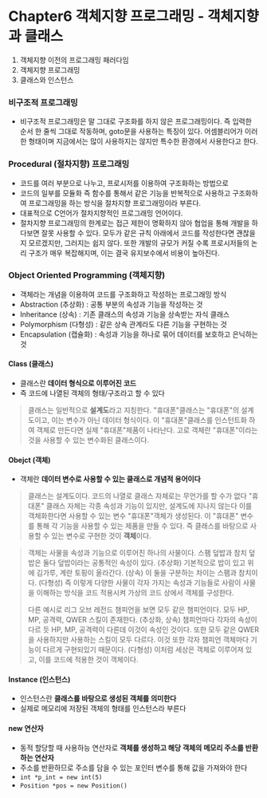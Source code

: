 # Chapter6 객체지향 프로그래밍 - 객체지향과 클래스
1. 객체지향 이전의 프로그래밍 패러다임
2. 객체지향 프로그래밍
3. 클래스와 인스턴스

### 비구조적 프로그래밍
- 비구조적 프로그래밍은 말 그대로 구조화를 하지 않은 프로그래밍이다. 즉 입력한 순서 한 줄씩 그대로 작동하며, goto문을 사용하는 특징이 있다. 어셈블리어가 이러한 형태이며 지금에서는 많이 사용하지는 않지만 특수한 환경에서 사용한다고 한다.

### Procedural (절차지향) 프로그래밍
- 코드를 여러 부분으로 나누고, 프로시저를 이용하여 구조화하는 방법으로 
- 코드의 일부를 모듈화 즉 함수를 통해서 같은 기능을 반복적으로 사용하고 구조화하여 프로그래밍을 하는 방식을 절차지향 프로그래밍이라 부른다.
- 대표적으로 C언어가 절차지향적인 프로그래밍 언어이다.
- 절차지향 프로그래밍의 한계로는 접근 제한이 명확하지 않아 협업을 통해 개발을 하다보면 잘못 사용할 수 있다. 모두가 같은 규칙 아래에서 코드를 작성한다면 괜찮을 지 모르겠지만, 그러지는 쉽지 않다. 또한 개발의 규모가 커질 수록 프로시저들의 논리 구조가 매우 복잡해지며, 이는 결국 유지보수에서 비용이 높아진다.


### Object Oriented Programming (객체지향)
- 객체라는 개념을 이용하여 코드를 구조화하고 작성하는 프로그래밍 방식
- Abstraction (추상화) : 공통 부분의 속성과 기능을 작성하는 것
- Inheritance (상속) : 기존 클래스의 속성과 기능을 상속받는 자식 클래스
- Polymorphism (다형성) : 같은 상속 관계라도 다른 기능을 구현하는 것
- Encapsulation (캡슐화) : 속성과 기능을 하나로 묶어 데이터를 보호하고 은닉하는 것

#### Class (클래스)
- 클래스란 **데이터 형식으로 이루어진 코드**
- 즉 코드에 나열된 객체의 형태/구조라고 할 수 있다
>클래스는 일반적으로 **설계도**라고 지칭한다.
>"휴대폰"클래스는 "휴대폰"의 설계도이고, 이는 변수가 아닌 데이터 형식이다.
>이 "휴대폰"클래스를 인스턴트화 하여 객체로 만든다면 실제 "휴대폰"제품이 나타난다.
>고로 객체란 "휴대폰"이라는 것을 사용할 수 있는 변수화된 클래스이다.


#### Obejct (객체)
- 객체란 **데이터 변수로 사용할 수 있는 클래스로 개념적 용어이다**
>클래스는 설계도이다. 코드의 나열로 클래스 자체로는 무언가를 할 수가 없다
>"휴대폰" 클래스 자체는 각종 속성과 기능이 있지만, 설계도에 지나지 않는다
>이를 객체화한다면 사용할 수 있는 변수 "휴대폰"객체가 생성된다.
>이 "휴대폰" 변수를 통해 각 기능을 사용할 수 있는 제품을 만들 수 있다.
>즉 클래스를 바탕으로 사용할 수 있는 변수로 구현한 것이 **객체**이다.

>객체는 사물을 속성과 기능으로 이루어진 하나의 사물이다. 
>스팸 덮밥과 참치 덮밥은 둘다 덮밥이라는 공통적인 속성이 있다. (추상화)
>기본적으로 밥이 있고 위에 김가루, 계란 토핑이 올라간다. (상속)
>이 둘을 구분하는 차이는 스팸과 참치이다. (다형성)
>즉 이렇게 다양한 사물이 각자 가지는 속성과 기능들로 사람이 사물을 이해하는 방식을 코드 적용시켜 가상의 코드 상에서 객체를 구성한다.
>
>다른 예시로 리그 오브 레전드 챔피언을 보면 모두 같은 챔피언이다.
>모두 HP, MP, 공격력, QWER 스킬이 존재한다. (추상화, 상속)
>챔피언마다 각자의 속성이 다르 듯 HP, MP, 공격력이 다른데 이것이 속성인 것이다.
>또한 모두 같은 QWER을 사용하지만 사용하는 스킬이 모두 다르다. 이것 또한 각자 챔피언 객체마다 기능이 다르게 구현되있기 때문이다. (다형성)
>이처럼 세상은 객체로 이루어져 있고, 이를 코드에 적용한 것이 객체이다.


#### Instance (인스턴스)
- 인스턴스란 **클래스를 바탕으로 생성된 객체를 의미한다**
- 실제로 메모리에 저장된 객체의 형태를 인스턴스라 부른다

#### new 연산자
- 동적 할당할 때 사용하능 연산자로 **객체를 생성하고 해당 객체의 메모리 주소를 반환하는 연산자**
- 주소를 반환하므로 주소를 담을 수 있는 포인터 변수를 통해 값을 가져와야 한다
- `int *p_int = new int(5)`
- `Position *pos = new Position()`